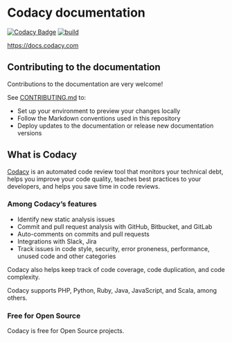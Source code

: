 # Codacy documentation

[![Codacy Badge](https://api.codacy.com/project/badge/Grade/5e8bce49e0df4be8a880f2df02759d88)](https://app.codacy.com/gh/codacy/docs/dashboard?utm_source=github.com&utm_medium=referral&utm_content=codacy/docs&utm_campaign=Badge_Grade) [![build](https://github.com/codacy/docs/workflows/mkdocs/badge.svg)](https://github.com/codacy/docs/actions)

<https://docs.codacy.com>

## Contributing to the documentation

Contributions to the documentation are very welcome! 

See [CONTRIBUTING.md](CONTRIBUTING.md) to:

-   Set up your environment to preview your changes locally
-   Follow the Markdown conventions used in this repository
-   Deploy updates to the documentation or release new documentation versions

## What is Codacy

[Codacy](https://www.codacy.com/) is an automated code review tool that monitors your technical debt, helps you improve your code quality, teaches best practices to your developers, and helps you save time in code reviews.

### Among Codacy’s features

-   Identify new static analysis issues
-   Commit and pull request analysis with GitHub, Bitbucket, and GitLab
-   Auto-comments on commits and pull requests
-   Integrations with Slack, Jira
-   Track issues in code style, security, error proneness, performance, unused code and other categories

Codacy also helps keep track of code coverage, code duplication, and code complexity.

Codacy supports PHP, Python, Ruby, Java, JavaScript, and Scala, among others.

### Free for Open Source

Codacy is free for Open Source projects.
